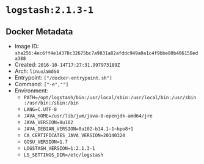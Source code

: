 # `logstash:2.1.3-1`

## Docker Metadata

- Image ID: `sha256:4ec6ff4e14378c32675bc7a9831a82afddc949a0a1c4f9bbe80b406158eda388`
- Created: `2016-10-14T17:27:31.997973189Z`
- Arch: `linux`/`amd64`
- Entrypoint: `["/docker-entrypoint.sh"]`
- Command: `["-e",""]`
- Environment:
  - `PATH=/opt/logstash/bin:/usr/local/sbin:/usr/local/bin:/usr/sbin:/usr/bin:/sbin:/bin`
  - `LANG=C.UTF-8`
  - `JAVA_HOME=/usr/lib/jvm/java-8-openjdk-amd64/jre`
  - `JAVA_VERSION=8u102`
  - `JAVA_DEBIAN_VERSION=8u102-b14.1-1~bpo8+1`
  - `CA_CERTIFICATES_JAVA_VERSION=20140324`
  - `GOSU_VERSION=1.7`
  - `LOGSTASH_VERSION=1:2.1.3-1`
  - `LS_SETTINGS_DIR=/etc/logstash`
